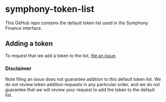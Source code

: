 # symphony-token-list

This GitHub repo contains the default token list used in the Symphony Finance interface.

## Adding a token

To request that we add a token to the list, 
[file an issue](https://github.com/symphony-finance/default-token-list/issues/new?assignees=&labels=token+request&template=token-request.md&title=Add+%7BTOKEN_SYMBOL%7D%3A+%7BTOKEN_NAME%7D).

### Disclaimer

Note filing an issue does not guarantee addition to this default token list.
We do not review token addition requests in any particular order, and we do not
guarantee that we will review your request to add the token to the default list.
